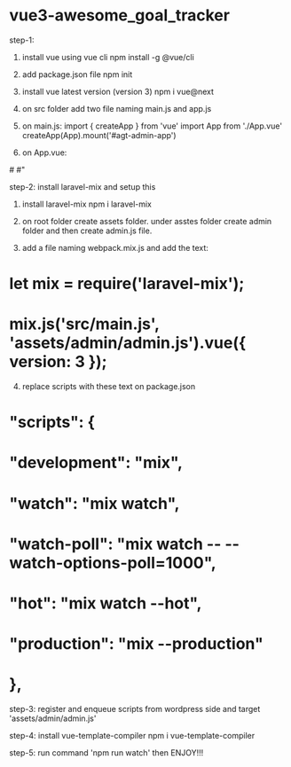 # vue3-awesome_goal_tracker

step-1:

1. install vue using vue cli
   npm install -g @vue/cli

2. add package.json file
   npm init

3. install vue latest version (version 3)
   npm i vue@next

4. on src folder add two file naming main.js and app.js

5. on main.js:
   import { createApp } from 'vue'
   import App from './App.vue'
   createApp(App).mount('#agt-admin-app')

6. on App.vue:

#<template>

# <div id="agt-admin-app">{{ msg }}</div>

#</template> #<script>
#export default {

# data() {

# return {

# msg: "hello from admin vue panel",

# };

# },

#}; #</script>"

step-2: install laravel-mix and setup this

1. install laravel-mix
   npm i laravel-mix

2. on root folder create assets folder. under asstes folder create admin folder and then create admin.js file.

3. add a file naming webpack.mix.js and add the text:

# let mix = require('laravel-mix');

# mix.js('src/main.js', 'assets/admin/admin.js').vue({ version: 3 });

4. replace scripts with these text on package.json

# "scripts": {

# "development": "mix",

# "watch": "mix watch",

# "watch-poll": "mix watch -- --watch-options-poll=1000",

# "hot": "mix watch --hot",

# "production": "mix --production"

# },

step-3: register and enqueue scripts from wordpress side and target 'assets/admin/admin.js'

step-4: install vue-template-compiler
npm i vue-template-compiler

step-5: run command 'npm run watch' then ENJOY!!!
